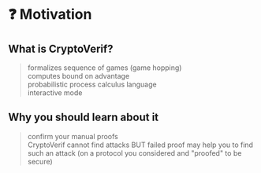 # ❓ Motivation

## What is CryptoVerif?
> formalizes sequence of games (game hopping)  
> computes bound on advantage  
> probabilistic process calculus language  
> interactive mode  

## Why you should learn about it
> confirm your manual proofs  
> CryptoVerif cannot find attacks BUT failed proof may help you to find such an attack (on a protocol you considered and "proofed" to be secure)


